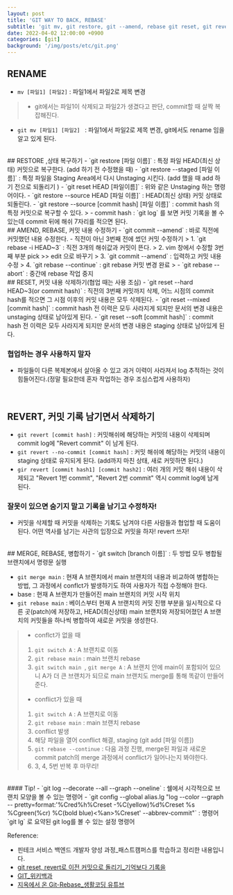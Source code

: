 ```yaml
---
layout: post
title: 'GIT WAY TO BACK, REBASE'
subtitle: 'git mv, git restore, git --amend, rebase git reset, git revert, git rebase'
date: 2022-04-02 12:00:00 +0900
categories: [git]
background: '/img/posts/etc/git.png'
---
```


## RENAME

- `mv [파일1] [파일2]` : 파일1에서 파일2로 제목 변경
> - git에서는 파일1이 삭제되고 파일2가 생겼다고 판단, commit할 때 살짝 복잡해진다.
- `git mv [파일1] [파일2] ` : 파일1에서 파일2로 제목 변경, git에서도 rename 임을 알고 있게 된다. 

<br>
## RESTORE ,상태 복구하기
- `git restore [파일 이름]` : 특정 파일 HEAD(최신 상태) 커밋으로 복구한다. (add 하기 전 수정했을 때)
- `git restore --staged [파일 이름]` : 특정 파일을 Staging Area에서 다시 Unstaging 시킨다. (add 했을 때  add 하기 전으로 되돌리기 )
- `git reset HEAD [파일이름]` : 위와 같은 Unstaging 하는 명령어이다.
- `git restore --source HEAD [파일 이름]` : HEAD(최신 상태) 커밋 상태로 되돌린다.
- `git restore --source [commit hash] [파일 이름]` : commit hash 의 특정 커밋으로 복구할 수 있다.
> - commit hash : `git log` 를 보면 커밋 기록을 볼 수 있는데 commit 뒤에 해쉬 7자리를 적으면 된다. 

<br>
## AMEND, REBASE, 커밋 내용 수정하기
- `git commit --amend` : 바로 직전에 커밋했던 내용 수정한다.
- 직전이 아닌 3번째 전에 썼던 커밋 수정하기
> 1. `git rebase -i HEAD~3` : 직전 3개의 해쉬값과 커밋이 뜬다. 
> 2. vim 창에서 수정할 3번째 부분 pick >> edit 으로 바꾸기
> 3. `git commit --amend` : 입력하고 커밋 내용 수정
> 4. `git rebase --continue` :  git rebase 커밋 변경 완료
> - `git rebase --abort` : 중간에 rebase 작업 중지


<br>
## RESET, 커밋 내용 삭제하기(협업 때는 사용 조심)
-  `git reset --hard HEAD~3(or commit hash)` : 직전의 3번째 커밋까지 삭제, 어느 시점의 commit hash를 적으면 그 시점 이후의 커밋 내용은 모두 삭제된다.
- `git reset --mixed [commit hash]` : commit hash 전 이력은 모두 사라지게 되지만 문서의 변경 내용은 unstaging 상태로 남아있게 된다. 
- `git reset --soft [commit hash]` : commit hash 전 이력은 모두 사라지게 되지만 문서의 변경 내용은 staging 상태로 남아있게 된다.
 
### 협업하는 경우 사용하지 말자
- 파일들이 다른 복제본에서 살아올 수 있고 과거 이력이 사라져서 log 추적하는 것이 힘들어진다.(정말 필요한데 혼자 작업하는 경우 조심스럽게 사용하자)

<br>

## REVERT, 커밋 기록 남기면서 삭제하기
- `git revert [commit hash]` : 커밋해쉬에 해당하는 커밋의 내용이 삭제되며 commit log에 "Revert commit" 이 남게 된다. 
- `git revert --no-commit [commit hash]` :  커밋 해쉬에 해당하는 커밋의 내용이 staging 상태로 유지되게 된다. (add까지 마친 상태, 새로 커밋하면 된다.)
- `gir revert [commit hash1] [commit hash2]` : 여러 개의 커밋 해쉬 내용이 삭제되고 "Revert 1번 commit", "Revert 2번 commit" 역시 commit log에 남게 된다. 

### 잘못이 있으면 숨기지 말고 기록을 남기고 수정하자!
- 커밋을 삭제할 때 커밋을 삭제하는 기록도 남겨야 다른 사람들과 협업할 때 도움이 된다. 어떤 역사를 남기는 사관의 입장으로 커밋을 하자! revert 쓰자!

<BR>
## MERGE, REBASE, 병합하기
- `git switch [branch 이름]` : 두 방법 모두 병합될 브랜치에서 명령문 실행

- `git merge main` : 현재 A 브랜치에서 main 브랜치의 내용과 비교하여 병합하는 방법, 그 과정에서 conflct가 발생하기도 하여 사용자가 직접 수정해야 한다. 
-  base : 현재 A 브랜치가 만들어진 main 브랜치의 커밋 시작 위치
- `git rebase main` : 베이스부터 현재 A 브랜치의 커밋 진행 부분을 일시적으로 다른 곳(patch)에 저장하고, HEAD(최신상태) main 브랜치와 저장되어졌던 A 브랜치의 커밋들을 하나씩 병합하여 새로운 커밋을 생성한다.   
> - conflct가 없을 때
> 1. `git switch A` : A 브랜치로 이동
> 2. `git rebase main` : main 브랜치 rebase
> 3. `git switch main `, `git merge A` : A 브랜치 안에 main이 포함되어 있으니 A가 더 큰 브랜치가 되므로 main 브랜치도 merge를 통해 똑같이 만들어준다. 
> - conflict가 있을 때
> 1. `git switch A` : A 브랜치로 이동
> 2. `git rebase main` : main 브랜치 rebase
> 3. conflict 발생
> 4. 해당 파일을 열어 conflict 해결, staging (git add [파일 이름])
> 5. `git rebase --continue` : 다음 과정 진행, merge된 파일과 새로운 commit patch의 merge 과정에서 conflict가 일어나는지 봐야한다.
> 6. 3, 4, 5번 반복 후 마무리!

<br>
#### Tip!
- `git log --decorate --all --graph --oneline` : 쉘에서 시각적으로 브랜치 모양을 볼 수 있는 명령어 
- `git config --global alias.lg "log --color --graph --
pretty=format:'%Cred%h%Creset -%C(yellow)%d%Creset %s %Cgreen(%cr)
%C(bold blue)<%an>%Creset' --abbrev-commit"` : 명령어 `git lg` 로 요약된 git log를 볼 수 있는 설정 명령어

<br>

Reference:
- 핀테크 서비스 백엔드 개발자 양성 과정_패스트캠퍼스를 학습하고 정리한 내용입니다.
- [git reset, revert로 이전 커밋으로 돌리기_기억보다 기록을](https://kyounghwan01.github.io/blog/etc/git/git-reset-revert/#%E1%84%8B%E1%85%B5-%E1%84%8C%E1%85%A1%E1%86%A8%E1%84%8B%E1%85%A5%E1%86%B8%E1%84%8B%E1%85%B3%E1%86%AF-%E1%84%92%E1%85%A1%E1%84%82%E1%85%B3%E1%86%AB-%E1%84%8B%E1%85%B5%E1%84%8B%E1%85%B2)
- [GIT_위키백과](https://ko.wikipedia.org/wiki/%EA%B9%83_(%EC%86%8C%ED%94%84%ED%8A%B8%EC%9B%A8%EC%96%B4))
- [지옥에서 온 Git-Rebase_생활코딩 유튜브](https://www.youtube.com/watch?v=VPb-MKwowHY)